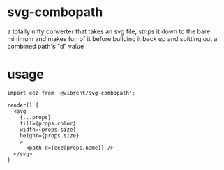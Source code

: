 # svg-combopath
a totally nifty converter that takes an svg file, strips it down to the bare minimum and makes fun of it before building it back up and spitting out a combined path's "d" value

# usage

```
import eez from '@vibrent/svg-combopath';

render() {
  <svg 
    {...props}
    fill={props.color}
    width={props.size}
    height={props.size}
    >
      <path d={eez[props.name]} />
  </svg>
}
```
